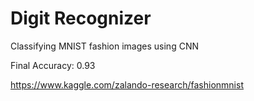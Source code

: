 # Digit Recognizer

Classifying MNIST fashion images using CNN

Final Accuracy: 0.93

https://www.kaggle.com/zalando-research/fashionmnist